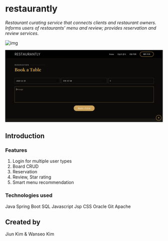 # restaurantly
*Restaurant curating service that connects clients and restaurant owners. Informs users of restaurants’ menu and review; provides reservation and review services.*

![img](images/screenshot.png)

![img](images/screenshot2.png)

## Introduction

### Features


1. Login for multiple user types
2. Board CRUD
3. Reservation
4. Review, Star rating
5. Smart menu recommendation


### Technologies used

Java
Spring Boot
SQL 
Javascript
Jsp
CSS
Oracle
Git
Apache




## Created by

Jiun Kim &
Wanseo Kim


